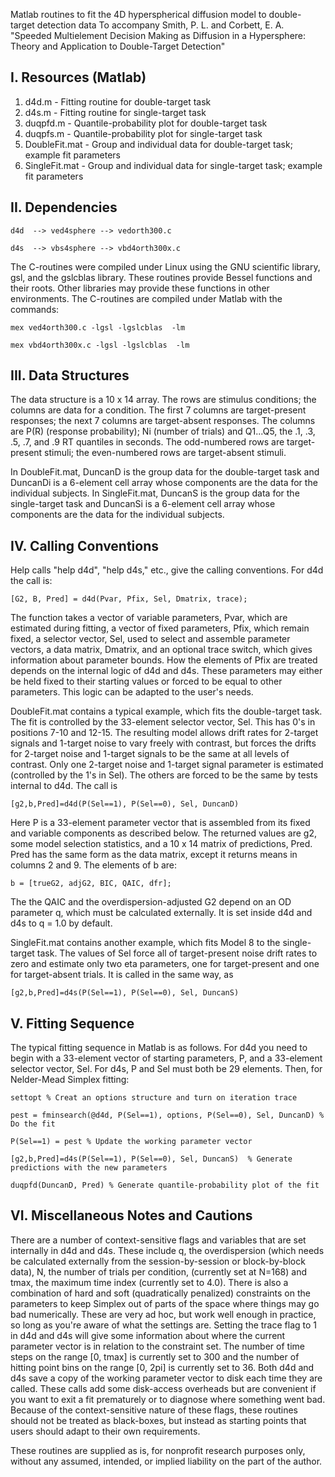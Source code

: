 Matlab routines to fit the 4D hyperspherical diffusion model to double-target detection data
To accompany Smith, P. L. and Corbett, E. A. "Speeded Multielement Decision Making as Diffusion in a Hypersphere: Theory and Application to Double-Target Detection"


I. Resources (Matlab)
---------------------

1. d4d.m - Fitting routine for double-target task
2. d4s.m - Fitting routine for single-target task
3. duqpfd.m - Quantile-probability plot for double-target task
4. duqpfs.m - Quantile-probability plot for single-target task
5. DoubleFit.mat - Group and individual data for double-target task; example fit parameters
6. SingleFit.mat - Group and individual data for single-target task; example fit parameters

II. Dependencies
-----------------
	d4d  --> ved4sphere --> vedorth300.c

	d4s  --> vbs4sphere --> vbd4orth300x.c

The C-routines were compiled under Linux using the GNU scientific library, gsl, and
the gslcblas library. These routines provide Bessel functions and their roots. Other libraries may provide these functions in other environments. The C-routines are compiled under Matlab with the commands:

	mex ved4orth300.c -lgsl -lgslcblas  -lm

	mex vbd4orth300x.c -lgsl -lgslcblas  -lm 

III. Data Structures
--------------------

The data structure is a 10 x 14 array. The rows are stimulus conditions; the columns are data for a condition. The first 7 columns are target-present responses; the next 7 columns are target-absent responses. The columns are P(R) (response probability); Ni (number of trials) and Q1...Q5, the .1, .3, .5, .7, and .9 RT quantiles in seconds. The odd-numbered rows are target-present stimuli; the even-numbered rows are target-absent stimuli. 

In DoubleFit.mat, DuncanD is the group data for the double-target task and DuncanDi is a 6-element cell array whose components are the data for the individual subjects. In SingleFit.mat, DuncanS is the group data for the single-target task and DuncanSi is a 6-element cell array whose components are the data for the individual subjects.


IV. Calling Conventions
-----------------------
Help calls "help d4d", "help d4s," etc., give the calling conventions. For d4d the call is:


	[G2, B, Pred] = d4d(Pvar, Pfix, Sel, Dmatrix, trace);

The function takes a vector of variable parameters, Pvar, which are estimated during fitting, a vector of fixed parameters, Pfix, which remain fixed, a selector vector, Sel, used to select and assemble parameter vectors, a data matrix, Dmatrix, and an optional trace switch, which gives information about parameter bounds. How the elements of Pfix are treated depends on the internal logic of d4d and d4s. These parameters may either be held fixed to their starting values or forced to be equal to other parameters. This logic can be adapted to the user's needs.

DoubleFit.mat contains a typical example, which fits the double-target task. The fit is controlled by the 33-element selector vector, Sel. This has 0's in positions 7-10 and 12-15. The resulting model allows drift rates for 2-target signals and 1-target noise to vary freely with contrast, but forces the drifts for 2-target noise and 1-target signals to be the same at all levels of contrast. Only one 2-target noise and 1-target signal parameter is estimated (controlled by the 1's in Sel). The others are forced to be the same by tests internal to d4d. The call is

	[g2,b,Pred]=d4d(P(Sel==1), P(Sel==0), Sel, DuncanD)

Here P is a 33-element parameter vector that is assembled from its fixed and variable components as described below. The returned values are g2, some model selection statistics, and a 10 x 14 matrix of predictions, Pred. Pred has the same form as the data matrix, except it returns means in columns 2 and 9. The elements of b are:

	b = [trueG2, adjG2, BIC, QAIC, dfr]; 

The the QAIC and the overdispersion-adjusted G2 depend on an OD parameter q, which must be calculated externally. It is set inside d4d and d4s to q = 1.0 by default.

SingleFit.mat contains another example, which fits Model 8 to the single-target task. The values of Sel force all of target-present noise drift rates to zero and estimate only two eta parameters, one for target-present and one for target-absent trials. It is called in the same way, as

	[g2,b,Pred]=d4s(P(Sel==1), P(Sel==0), Sel, DuncanS)


V. Fitting Sequence
-------------------
The typical fitting sequence in Matlab is as follows. For d4d you need to begin with a 33-element vector of starting parameters, P, and a 33-element selector vector, Sel. For d4s, P and Sel must both be 29 elements. Then, for Nelder-Mead Simplex fitting:

	settopt % Creat an options structure and turn on iteration trace

	pest = fminsearch(@d4d, P(Sel==1), options, P(Sel==0), Sel, DuncanD) % Do the fit

	P(Sel==1) = pest % Update the working parameter vector

	[g2,b,Pred]=d4s(P(Sel==1), P(Sel==0), Sel, DuncanS)  % Generate predictions with the new parameters

	duqpfd(DuncanD, Pred) % Generate quantile-probability plot of the fit

VI. Miscellaneous Notes and Cautions
------------------------------------

There are a number of context-sensitive flags and variables that are set internally in d4d and d4s. These include q, the overdispersion (which needs be calculated externally from the session-by-session or block-by-block data), N, the number of trials per condition, (currently set at N=168) and tmax, the maximum time index (currently set to 4.0). There is also a combination of hard and soft (quadratically penalized) constraints on the parameters to keep Simplex out of parts of the space where things may go bad numerically. These are very ad hoc, but work well enough in practice, so long as you're aware of what the settings are. Setting the trace flag to 1 in d4d and d4s will give some information about where the current parameter vector is in relation to the constraint set. The number of time steps on the range [0, tmax] is currently set to 300 and the number of hitting point bins on the range [0, 2pi] is currently set to 36. Both d4d and d4s save a copy of the working parameter vector to disk each time they are called. These calls add some disk-access overheads but are convenient if you want to exit a fit prematurely or to diagnose where something went bad. Because of the context-sensitive nature of these flags, these routines should not be treated as black-boxes, but instead as starting points that users should adapt to their own requirements. 

These routines are supplied as is, for nonprofit research purposes only, without any assumed, intended, or implied liability on the part of the author.  










